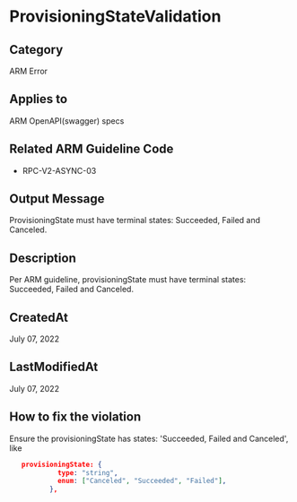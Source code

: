 # ProvisioningStateValidation

## Category

ARM Error

## Applies to

ARM OpenAPI(swagger) specs

## Related ARM Guideline Code

- RPC-V2-ASYNC-03

## Output Message

ProvisioningState must have terminal states: Succeeded, Failed and Canceled.

## Description

Per ARM guideline, provisioningState must have terminal states: Succeeded, Failed and Canceled.

## CreatedAt

July 07, 2022

## LastModifiedAt

July 07, 2022

## How to fix the violation

Ensure the provisioningState has states: 'Succeeded, Failed and Canceled', like

```json
   provisioningState: {
            type: "string",
            enum: ["Canceled", "Succeeded", "Failed"],
          },
```

